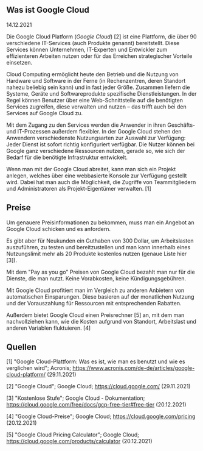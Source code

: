 ## Was ist Google Cloud

14.12.2021

Die Google Cloud Platform (*Google Cloud*) [2] ist eine Plattform, die über 90 verschiedene IT-Services (auch Produkte genannt) bereitstellt. Diese Services können Unternehmen, IT-Experten und Entwickler zum effizienteren Arbeiten nutzen oder für das Erreichen strategischer Vorteile einsetzen.

Cloud Computing ermöglicht heute den Betrieb und die Nutzung von Hardware und Software in der Ferne (in Rechenzentren, deren Standort nahezu beliebig sein kann) und in fast jeder Größe. Zusammen liefern die Systeme, Geräte und Softwareprodukte spezifische Dienstleistungen. In der Regel können Benutzer über eine Web-Schnittstelle auf die benötigten Services zugreifen, diese verwalten und nutzen – das trifft auch bei den Services auf Google Cloud zu.

Mit dem Zugang zu den Services werden die Anwender in ihren Geschäfts- und IT-Prozessen außerdem flexibler. In der Google Cloud stehen den Anwendern verschiedenste Nutzungsarten zur Auswahl zur Verfügung: Jeder Dienst ist sofort richtig konfiguriert verfügbar. Die Nutzer können bei Google ganz verschiedene Ressourcen nutzen, gerade so, wie sich der Bedarf für die benötigte Infrastruktur entwickelt.

Wenn man mit der Google Cloud abreitet, kann man sich ein Projekt anlegen, welches über eine webbasierte Konsole zur Verfügung gestellt wird. Dabei hat man auch die Möglichkeit, die Zugriffe von Teammitgliedern und Administratoren als Projekt-Eigentümer verwalten. [1]

## Preise

Um genauere Preisinformationen zu bekommen, muss man ein Angebot an Google Cloud schicken und es anfordern.

Es gibt aber für Neukunden ein Guthaben von 300 Dollar, um Arbeitslasten auszuführen, zu testen und bereitzustellen und man kann innerhalb eines Nutzungslimit mehr als 20 Produkte kostenlos nutzen (genaue Liste hier [3]).

Mit dem "Pay as you go" Preisen von Google Cloud bezahlt man nur für die Dienste, die man nutzt. Keine Vorabkosten, keine Kündigungsgebühren.

Mit Google Cloud profitiert man im Vergleich zu anderen Anbietern von automatischen Einsparungen. Diese basieren auf der monatlichen Nutzung und der Vorauszahlung für Ressourcen mit entsprechenden Rabatten.

Außerdem bietet Google Cloud einen Preisrechner [5] an, mit dem man nachvollziehen kann, wie die Kosten aufgrund von Standort, Arbeitslast und anderen Variablen fluktuieren. [4]

## Quellen

[1] "Google Cloud-Plattform: Was es ist, wie man es benutzt und wie es verglichen wird"; Acronis; https://www.acronis.com/de-de/articles/google-cloud-platform/ (29.11.2021)

[2] "Google Cloud"; Google Cloud; https://cloud.google.com/ (29.11.2021)

[3] "Kostenlose Stufe"; Google Cloud - Dokumentation; https://cloud.google.com/free/docs/gcp-free-tier#free-tier (20.12.2021)

[4] "Google Cloud-Preise"; Google Cloud; https://cloud.google.com/pricing (20.12.2021)

[5] "Google Cloud Pricing Calculator"; Google Cloud; https://cloud.google.com/products/calculator (20.12.2021)
